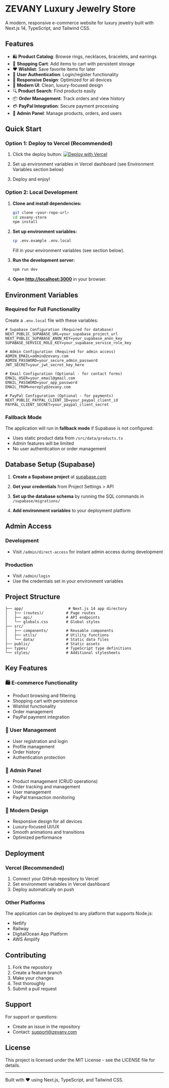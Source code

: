 # ZEVANY Luxury Jewelry Store

A modern, responsive e-commerce website for luxury jewelry built with Next.js 14, TypeScript, and Tailwind CSS.

## Features

- 🛍️ **Product Catalog**: Browse rings, necklaces, bracelets, and earrings
- 🛒 **Shopping Cart**: Add items to cart with persistent storage
- ❤️ **Wishlist**: Save favorite items for later
- 👤 **User Authentication**: Login/register functionality
- 📱 **Responsive Design**: Optimized for all devices
- 🎨 **Modern UI**: Clean, luxury-focused design
- 🔍 **Product Search**: Find products easily
- 📦 **Order Management**: Track orders and view history
- 💳 **PayPal Integration**: Secure payment processing
- 🔐 **Admin Panel**: Manage products, orders, and users

## Quick Start

### Option 1: Deploy to Vercel (Recommended)

1. Click the deploy button:
   [![Deploy with Vercel](https://vercel.com/button)](https://vercel.com/new/clone?repository-url=https://github.com/your-repo/zevany-store)

2. Set up environment variables in Vercel dashboard (see Environment Variables section below)

3. Deploy and enjoy!

### Option 2: Local Development

1. **Clone and install dependencies:**
   ```bash
   git clone <your-repo-url>
   cd zevany-store
   npm install
   ```

2. **Set up environment variables:**
   ```bash
   cp .env.example .env.local
   ```
   
   Fill in your environment variables (see section below).

3. **Run the development server:**
   ```bash
   npm run dev
   ```

4. **Open [http://localhost:3000](http://localhost:3000)** in your browser.

## Environment Variables

### Required for Full Functionality

Create a `.env.local` file with these variables:

```env
# Supabase Configuration (Required for database)
NEXT_PUBLIC_SUPABASE_URL=your_supabase_project_url
NEXT_PUBLIC_SUPABASE_ANON_KEY=your_supabase_anon_key
SUPABASE_SERVICE_ROLE_KEY=your_supabase_service_role_key

# Admin Configuration (Required for admin access)
ADMIN_EMAIL=admin@zevany.com
ADMIN_PASSWORD=your_secure_admin_password
JWT_SECRET=your_jwt_secret_key_here

# Email Configuration (Optional - for contact forms)
EMAIL_USER=your_email@gmail.com
EMAIL_PASSWORD=your_app_password
EMAIL_FROM=noreply@zevany.com

# PayPal Configuration (Optional - for payments)
NEXT_PUBLIC_PAYPAL_CLIENT_ID=your_paypal_client_id
PAYPAL_CLIENT_SECRET=your_paypal_client_secret
```

### Fallback Mode

The application will run in **fallback mode** if Supabase is not configured:
- Uses static product data from `/src/data/products.ts`
- Admin features will be limited
- No user authentication or order management

## Database Setup (Supabase)

1. **Create a Supabase project** at [supabase.com](https://supabase.com)

2. **Get your credentials** from Project Settings > API

3. **Set up the database schema** by running the SQL commands in `/supabase/migrations/`

4. **Add environment variables** to your deployment platform

## Admin Access

### Development
- Visit `/admin/direct-access` for instant admin access during development

### Production
- Visit `/admin/login`
- Use the credentials set in your environment variables

## Project Structure

```
├── app/                    # Next.js 14 app directory
│   ├── (routes)/          # Page routes
│   ├── api/               # API endpoints
│   └── globals.css        # Global styles
├── src/
│   ├── components/        # Reusable components
│   ├── utils/             # Utility functions
│   └── data/              # Static data files
├── public/                # Static assets
├── types/                 # TypeScript type definitions
└── styles/                # Additional stylesheets
```

## Key Features

### 🛍️ E-commerce Functionality
- Product browsing and filtering
- Shopping cart with persistence
- Wishlist functionality
- Order management
- PayPal payment integration

### 👤 User Management
- User registration and login
- Profile management
- Order history
- Authentication protection

### 🔧 Admin Panel
- Product management (CRUD operations)
- Order tracking and management
- User management
- PayPal transaction monitoring

### 📱 Modern Design
- Responsive design for all devices
- Luxury-focused UI/UX
- Smooth animations and transitions
- Optimized performance

## Deployment

### Vercel (Recommended)
1. Connect your GitHub repository to Vercel
2. Set environment variables in Vercel dashboard
3. Deploy automatically on push

### Other Platforms
The application can be deployed to any platform that supports Node.js:
- Netlify
- Railway
- DigitalOcean App Platform
- AWS Amplify

## Contributing

1. Fork the repository
2. Create a feature branch
3. Make your changes
4. Test thoroughly
5. Submit a pull request

## Support

For support or questions:
- Create an issue in the repository
- Contact: support@zevany.com

## License

This project is licensed under the MIT License - see the LICENSE file for details.

---

Built with ❤️ using Next.js, TypeScript, and Tailwind CSS.